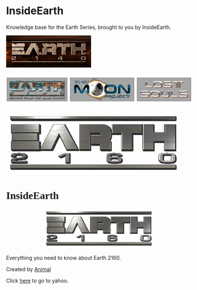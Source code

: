 # InsideEarth

Knowledge base for the Earth Series, brought to you by InsideEarth.

![Earth2140 Logo](images/Earth2140_Header.jpg)

![Earth2150 Logo](images/E2150-header.png)

![Earth2160 Logo](images/E2160_Header.png)

<body>
		<h1 style = "font-family:cornerstone">InsideEarth</h1>
		<center><img src="images/E2160_Header.png" height="108" width="300" href="http://earth2160.insideearth.info"></center>
		<p>Everything you need to know about Earth 2160.</p>

</body>


Created by [Animal](https://www.youtube.com/channel/UCiVBYjeLsPCwPLI1GiSKBfw)


Click <a href="http://www.yahoo.com">here</a> to go to yahoo.